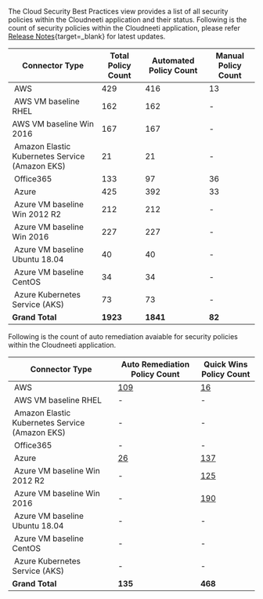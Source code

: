 
The Cloud Security Best Practices view provides a list of all security policies within the Cloudneeti application and their status. Following is the count of security policies within the Cloudneeti application, please refer [Release Notes](../../releaseNotes/2020/){target=_blank} for latest updates.


| **Connector Type​**              | **Total Policy Count​**    | **Automated Policy Count​** | **Manual Policy Count​** |
|---------------------------------|---------------------------|----------------------------|-------------------------|
|  AWS​                            | 429                       | 416                        | 13                      |
|  AWS​ VM baseline RHEL           | 162                       | 162                        | -                       |
|  AWS VM baseline Win 2016​       | 167                       | 167                        | -                       |
|  Amazon Elastic Kubernetes Service (Amazon EKS)             | 21                         | 21                      | -                      |
|  Office365​                      | 133                       | 97                         | 36                      |
|  Azure​                          | 425                       | 392                        | 33                      |
|  Azure VM baseline Win 2012 R2​  | 212​                       | 212​                        | -                       |
|  Azure VM baseline Win 2016​     | 227​                       | 227​                        | -                       |
|  Azure VM baseline Ubuntu 18.04​ | 40​                        | 40​                         | -                       |
|  Azure VM baseline CentOS​       | 34​                        | 34​                         | -                       |
|  Azure Kubernetes Service (AKS) | 73                        | 73                         | -                       |
| **Grand Total**​                 | **1923**​                  | **1841**​                   |                   **82**      |



Following is the count of auto remediation avaiable for security policies within the Cloudneeti application.

| **Connector Type​**              | **Auto Remediation Policy​ Count**      | **Quick Wins Policy Count**      |
|---------------------------------|---------------------------|----------------------------|     
|  AWS​                            | [109](../../remediation/awsRemediation/)       |            [16](../../remediation/awsQuickWins/)                |  
|  AWS​ VM baseline RHEL           | -                                              | -                                              |
|  Amazon Elastic Kubernetes Service (Amazon EKS)           | -                                 | -                                              |
|  Office365​                      | -                                 | -                                              |                         
|  Azure​                          | [26](../../remediation/azureAutoRemediation/) | [137](../../remediation/azureQuickWins/) |                         
|  Azure VM baseline Win 2012 R2​  | -                                 | [125](../../remediation/osBaseline/win12QuickWins/#cis-benchmark-windows-server-2012-r2-version-100)                 |          
|  Azure VM baseline Win 2016​     | -                                 | [190](../../remediation/osBaseline/win16QuickWins/#cis-benchmark-windows-server-2016-version-100)                                              |
|  Azure VM baseline Ubuntu 18.04​ | -                                 | -                                              |
|  Azure VM baseline CentOS​       | -                                 | -                                              |
|  Azure Kubernetes Service (AKS)       | -                                 | -                                              |
| **Grand Total**​                 | **135**​                            | **468**                                         |     